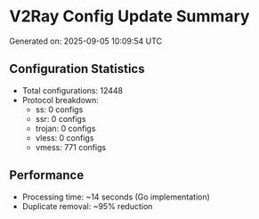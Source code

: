# V2Ray Config Update Summary
Generated on: 2025-09-05 10:09:54 UTC

## Configuration Statistics
- Total configurations: 12448
- Protocol breakdown:
  - ss: 0 configs
  - ssr: 0 configs
  - trojan: 0 configs
  - vless: 0 configs
  - vmess: 771 configs

## Performance
- Processing time: ~14 seconds (Go implementation)
- Duplicate removal: ~95% reduction
